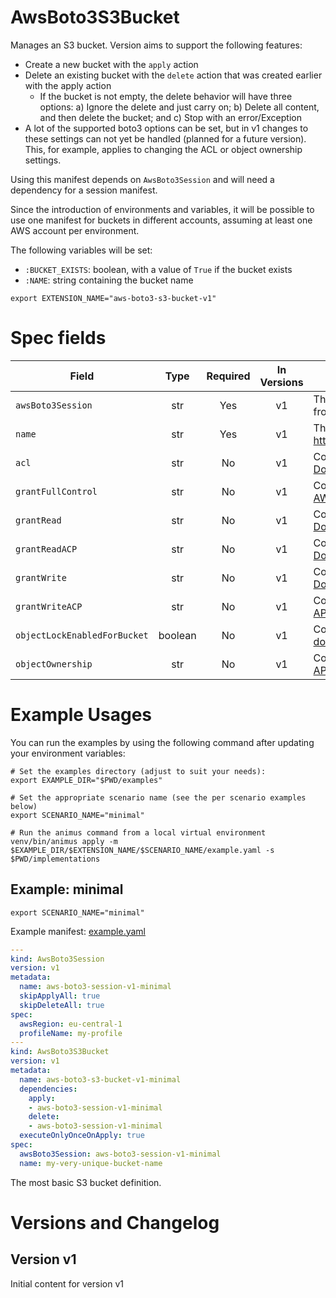 # AwsBoto3S3Bucket

Manages an S3 bucket. Version aims to support the following features:

* Create a new bucket with the `apply` action
* Delete an existing bucket with the `delete` action that was created earlier with the apply action
    * If the bucket is not empty, the delete behavior will have three options: a) Ignore the delete and just carry on; b) Delete all content, and then delete the bucket; and c) Stop with an error/Exception
* A lot of the supported boto3 options can be set, but in v1 changes to these settings can not yet be handled (planned for a future version). This, for example, applies to changing the ACL or object ownership settings.

Using this manifest depends on `AwsBoto3Session` and will need a dependency for a session manifest.

Since the introduction of environments and variables, it will be possible to use one manifest for buckets in different accounts, assuming at least one AWS account per environment.

The following variables will be set:

* `:BUCKET_EXISTS`: boolean, with a value of `True` if the bucket exists
* `:NAME`: string containing the bucket name


```shell
export EXTENSION_NAME="aws-boto3-s3-bucket-v1"
```

# Spec fields

| Field                        | Type    | Required | In Versions | Description                                                                                                                                                                                                                                                                                     |
|------------------------------|:-------:|:--------:|:-----------:|-------------------------------------------------------------------------------------------------------------------------------------------------------------------------------------------------------------------------------------------------------------------------------------------------|
| `awsBoto3Session`            | str     | Yes      | v1          | The name of the `awsBoto3Session`. The appropriate variable name will be derived from this name.                                                                                                                                                                                                |
| `name`                       | str     | Yes      | v1          | The name of the AWS bucket. Keep in mind the S3 bucket naming restrictions: https://docs.aws.amazon.com/AmazonS3/latest/userguide/bucketnamingrules.html                                                                                                                                        |
| `acl`                        | str     | No       | v1          | Corresponds to the Boto3 options `acl` [boto3 documentation](https://boto3.amazonaws.com/v1/documentation/api/latest/reference/services/s3/client/create_bucket.html) and [AWS API Documentation](https://docs.aws.amazon.com/AmazonS3/latest/API/API_CreateBucket.html)                        |
| `grantFullControl`           | str     | No       | v1          | Corresponds to the Boto3 options `grantFullControl` [boto3 documentation](https://boto3.amazonaws.com/v1/documentation/api/latest/reference/services/s3/client/create_bucket.html) and [AWS API Documentation](https://docs.aws.amazon.com/AmazonS3/latest/API/API_CreateBucket.html)           |
| `grantRead`                  | str     | No       | v1          | Corresponds to the Boto3 options `grantRead` [boto3 documentation](https://boto3.amazonaws.com/v1/documentation/api/latest/reference/services/s3/client/create_bucket.html) and [AWS API Documentation](https://docs.aws.amazon.com/AmazonS3/latest/API/API_CreateBucket.html)                  |
| `grantReadACP`               | str     | No       | v1          | Corresponds to the Boto3 options `grantReadACP` [boto3 documentation](https://boto3.amazonaws.com/v1/documentation/api/latest/reference/services/s3/client/create_bucket.html) and [AWS API Documentation](https://docs.aws.amazon.com/AmazonS3/latest/API/API_CreateBucket.html)               |
| `grantWrite`                 | str     | No       | v1          | Corresponds to the Boto3 options `grantWrite` [boto3 documentation](https://boto3.amazonaws.com/v1/documentation/api/latest/reference/services/s3/client/create_bucket.html) and [AWS API Documentation](https://docs.aws.amazon.com/AmazonS3/latest/API/API_CreateBucket.html)                 |
| `grantWriteACP`              | str     | No       | v1          | Corresponds to the Boto3 options `grantWriteACP` [boto3 documentation](https://boto3.amazonaws.com/v1/documentation/api/latest/reference/services/s3/client/create_bucket.html) and [AWS API Documentation](https://docs.aws.amazon.com/AmazonS3/latest/API/API_CreateBucket.html)              |
| `objectLockEnabledForBucket` | boolean | No       | v1          | Corresponds to the Boto3 options `objectLockEnabledForBucket` [boto3 documentation](https://boto3.amazonaws.com/v1/documentation/api/latest/reference/services/s3/client/create_bucket.html) and [AWS API Documentation](https://docs.aws.amazon.com/AmazonS3/latest/API/API_CreateBucket.html) |
| `objectOwnership`            | str     | No       | v1          | Corresponds to the Boto3 options `objectOwnership` [boto3 documentation](https://boto3.amazonaws.com/v1/documentation/api/latest/reference/services/s3/client/create_bucket.html) and [AWS API Documentation](https://docs.aws.amazon.com/AmazonS3/latest/API/API_CreateBucket.html)            |


# Example Usages

You can run the examples by using the following command after updating your environment variables:

```shell
# Set the examples directory (adjust to suit your needs):
export EXAMPLE_DIR="$PWD/examples"

# Set the appropriate scenario name (see the per scenario examples below)
export SCENARIO_NAME="minimal"

# Run the animus command from a local virtual environment
venv/bin/animus apply -m $EXAMPLE_DIR/$EXTENSION_NAME/$SCENARIO_NAME/example.yaml -s $PWD/implementations
```

## Example: minimal

```shell
export SCENARIO_NAME="minimal"
```

Example manifest: [example.yaml](/media/nicc777/data/nicc777/git/Personal/GitHub/py-animus-extensions/examples/aws-boto3-s3-bucket-v1/minimal/example.yaml)

```yaml
---
kind: AwsBoto3Session
version: v1
metadata:
  name: aws-boto3-session-v1-minimal
  skipApplyAll: true 
  skipDeleteAll: true
spec:
  awsRegion: eu-central-1
  profileName: my-profile
---
kind: AwsBoto3S3Bucket
version: v1
metadata:
  name: aws-boto3-s3-bucket-v1-minimal
  dependencies:
    apply:
    - aws-boto3-session-v1-minimal
    delete:
    - aws-boto3-session-v1-minimal
  executeOnlyOnceOnApply: true
spec:
  awsBoto3Session: aws-boto3-session-v1-minimal
  name: my-very-unique-bucket-name
```

The most basic S3 bucket definition.


# Versions and Changelog

## Version v1

Initial content for version v1
